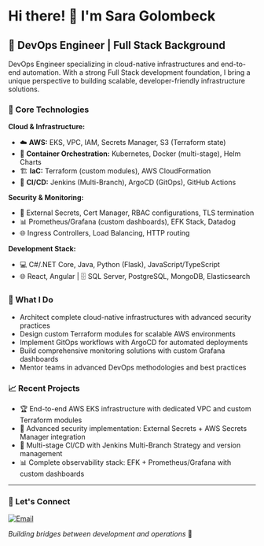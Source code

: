 # Hi there! 👋 I'm Sara Golombeck
## 🚀 DevOps Engineer | Full Stack Background

DevOps Engineer specializing in cloud-native infrastructures and end-to-end automation. With a strong Full Stack development foundation, I bring a unique perspective to building scalable, developer-friendly infrastructure solutions.

### 🔧 Core Technologies

**Cloud & Infrastructure:**
- ☁️ **AWS:** EKS, VPC, IAM, Secrets Manager, S3 (Terraform state)
- 🐳 **Container Orchestration:** Kubernetes, Docker (multi-stage), Helm Charts
- 🏗️ **IaC:** Terraform (custom modules), AWS CloudFormation
- 🔄 **CI/CD:** Jenkins (Multi-Branch), ArgoCD (GitOps), GitHub Actions

**Security & Monitoring:**
- 🔐 External Secrets, Cert Manager, RBAC configurations, TLS termination
- 📊 Prometheus/Grafana (custom dashboards), EFK Stack, Datadog
- 🌐 Ingress Controllers, Load Balancing, HTTP routing

**Development Stack:**
- 💻 C#/.NET Core, Java, Python (Flask), JavaScript/TypeScript
- 🌐 React, Angular | 🗄️ SQL Server, PostgreSQL, MongoDB, Elasticsearch

### 🌟 What I Do
- Architect complete cloud-native infrastructures with advanced security practices
- Design custom Terraform modules for scalable AWS environments
- Implement GitOps workflows with ArgoCD for automated deployments
- Build comprehensive monitoring solutions with custom Grafana dashboards
- Mentor teams in advanced DevOps methodologies and best practices

### 📈 Recent Projects
- 🏆 End-to-end AWS EKS infrastructure with dedicated VPC and custom Terraform modules
- 🔐 Advanced security implementation: External Secrets + AWS Secrets Manager integration
- 🔧 Multi-stage CI/CD with Jenkins Multi-Branch Strategy and version management
- 📊 Complete observability stack: EFK + Prometheus/Grafana with custom dashboards

---

### 🤝 Let's Connect

[![Email](https://img.shields.io/badge/Email-D14836?style=for-the-badge&logo=gmail&logoColor=white)](mailto:sara.beck.dev@gmail.com)

*Building bridges between development and operations* 🌉
